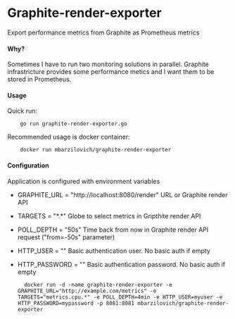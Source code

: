 # Graphite-render-exporter
Export performance metrics from Graphite as Prometheus metrics

#### Why?
Sometimes I have to run two monitoring solutions in parallel. Graphite infrastricture provides some performance metics and I want them to be stored in Prometheus.

#### Usage
Quick run:

        go run graphite-render-exporter.go
Recommended usage is docker container:

        docker run mbarzilovich/graphite-render-exporter

#### Configuration
Application is configured with environment variables
+ GRAPHITE_URL = "http://localhost:8080/render"         URL or Graphite render API
+ TARGETS = "\*.\*"                                     Globe to select metrics in Gripthite render API
+ POLL_DEPTH = "50s"                                    Time back from now in Graphite render API request ("from=-50s" parameter)
+ HTTP_USER = ""                                        Basic authentication user. No basic auth if empty
+ HTTP_PASSWORD = ""                                    Basic authentication password. No basic auth if empty
        
        docker run -d -name graphite-render-exporter -e GRAPHITE_URL="http://example.com/metrics" -e TARGETS="metrics.cpu.*" -e POLL_DEPTH=4min -e HTTP_USER=myuser -e HTTP_PASSWORD=mypassword -p 8081:8081 mbarzilovich/graphite-render-exporter
        
        
        
        
        